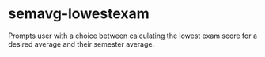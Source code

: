 # semavg-lowestexam
Prompts user with a choice between calculating the lowest exam score for a desired average and their semester average.
